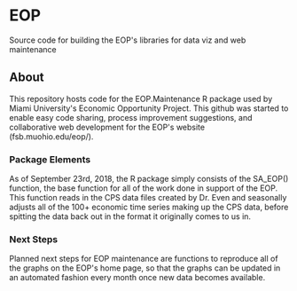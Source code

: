 # EOP
Source code for building the EOP's libraries for data viz and web maintenance
## About
This repository hosts code for the EOP.Maintenance R package used by Miami University's Economic Opportunity Project. This github was started to enable easy code sharing, process improvement suggestions, and collaborative web development for the EOP's website (fsb.muohio.edu/eop/).
### Package Elements
As of September 23rd, 2018, the R package simply consists of the SA_EOP() function, the base function for all of the work done in support of the EOP. This function reads in the CPS data files created by Dr. Even and seasonally adjusts all of the 100+ economic time series making up the CPS data, before spitting the data back out in the format it originally comes to us in.
### Next Steps
Planned next steps for EOP maintenance are functions to reproduce all of the graphs on the EOP's home page, so that the graphs can be updated in an automated fashion every month once new data becomes available.

